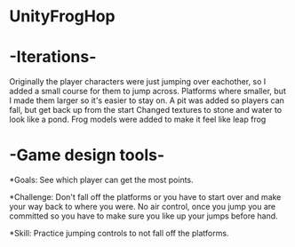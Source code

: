 # UnityFrogHop

 # -Iterations-
 Originally the player characters were just jumping over eachother, so I added a small course for them to jump across.
 Platforms where smaller, but I made them larger so it's easier to stay on.
 A pit was added so players can fall, but get back up from the start
 Changed textures to stone and water to look like a pond.
 Frog models were added to make it feel like leap frog
 
 # -Game design tools-
 *Goals: See which player can get the most points.
 
 *Challenge: Don't fall off the platforms or you have to start over and make your way back to where you were. No air control, once you jump you are committed so you have to make sure you like up your jumps before hand.

 *Skill: Practice jumping controls to not fall off the platforms.
 
